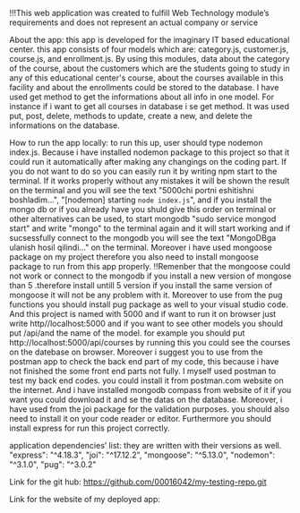 !!!This web application was created to fulfill Web Technology module’s requirements and does not represent an actual company or service


About the app: this app is developed for the imaginary IT based educational center. this app consists of four models which are: category.js, customer.js, course.js, and enrollment.js. By using this modules, data about the category of the course, about the customers which are the students going to study in any of this educational center's course, about the courses available in this facility and about the enrollments could be stored to the database. I have used get method to get the informations about all info in one model. For instance if i want to get all courses in database i se get method. It was used put, post, delete, methods to update, create a new, and delete the informations on the database.

How to run the app locally: to run this up, user should type nodemon index.js. Because i have installed nodemon package to this project so that it could run it automatically after making any changings on the coding part. If you do not want to do so you can easily run it by writing npm start to the terminal. If it works properly without any mistakes it will be shown the result on the terminal and you will see the text "5000chi portni eshitishni boshladim...", "[nodemon] starting `node index.js`", and if you install the mongo db or if you already have you shuld give this order on terminal or other alternatives can be used, to start mongodb "sudo service mongod start" and write "mongo" to the terminal again and it will start working and if sucsessfully connect to the mongodb you will see the text "MongoDBga ulanish hosil qilindi..." on the terminal. Moreover i have used mongoose package on my project therefore you also need to install mongoose package to run from this app properly. !!Remenber that the mongoose could not work or connect to the mongodb if you install a new version of mongose than 5 .therefore install untill 5 version if you install the same version of mongoose it will not be any problem with it. Moreover to use from the pug functions you should install pug package as well to your visual studio code.
And this project is named with 5000 and if want to run it on browser just write http//localhost:5000 and if you want to see other models you should put /api/and the name of the model. for example you should put http://localhost:5000/api/courses by running this you could see the courses on the datebase on browser. Moreover i suggest you to use from the postman app to check the back end part of my code, this because i have not finished the some front end parts not fully. I myself used postman to test my back end codes. you could install it from postman.com website on the internet. And i have installed mongodb compass from website of it if you want you could download it and se the datas on the database.
Moreover, i have used from the joi package for the validation purposes. you should also need to install it on your code reader or editor. Furthermore you should install express for run this project correctly.

application dependencies’ list: they are  written with their versions as well. 
    "express": "^4.18.3",
    "joi": "^17.12.2",
    "mongoose": "^5.13.0",
    "nodemon": "^3.1.0",
    "pug": "^3.0.2"

Link for the git hub: https://github.com/00016042/my-testing-repo.git

Link for the website of my deployed app: 


